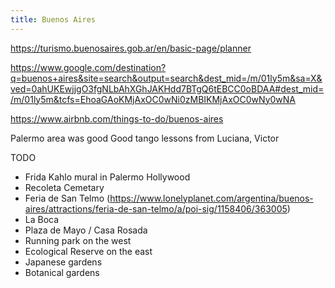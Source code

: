 ```yaml
---
title: Buenos Aires
---
```


https://turismo.buenosaires.gob.ar/en/basic-page/planner

https://www.google.com/destination?q=buenos+aires&site=search&output=search&dest_mid=/m/01ly5m&sa=X&ved=0ahUKEwjjgO3fgNLbAhXGhJAKHdd7BTgQ6tEBCC0oBDAA#dest_mid=/m/01ly5m&tcfs=EhoaGAoKMjAxOC0wNi0zMBIKMjAxOC0wNy0wNA

https://www.airbnb.com/things-to-do/buenos-aires


Palermo area was good
Good tango lessons from Luciana, Victor

TODO
- Frida Kahlo mural in Palermo Hollywood
- Recoleta Cemetary
- Feria de San Telmo (https://www.lonelyplanet.com/argentina/buenos-aires/attractions/feria-de-san-telmo/a/poi-sig/1158406/363005)
- La Boca
- Plaza de Mayo / Casa Rosada
- Running park on the west
- Ecological Reserve on the east
- Japanese gardens
- Botanical gardens
